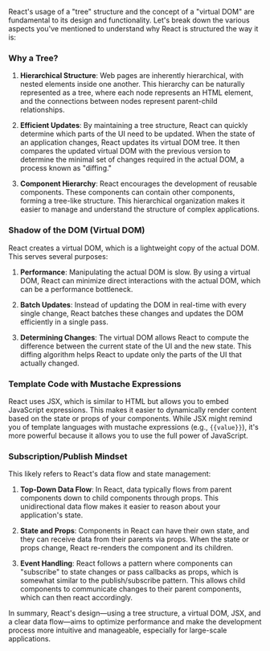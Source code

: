
React's usage of a "tree" structure and the concept of a "virtual DOM" are fundamental to its design and functionality. Let's break down the various aspects you've mentioned to understand why React is structured the way it is:

### Why a Tree?

1. **Hierarchical Structure**: Web pages are inherently hierarchical, with nested elements inside one another. This hierarchy can be naturally represented as a tree, where each node represents an HTML element, and the connections between nodes represent parent-child relationships.

2. **Efficient Updates**: By maintaining a tree structure, React can quickly determine which parts of the UI need to be updated. When the state of an application changes, React updates its virtual DOM tree. It then compares the updated virtual DOM with the previous version to determine the minimal set of changes required in the actual DOM, a process known as "diffing."

3. **Component Hierarchy**: React encourages the development of reusable components. These components can contain other components, forming a tree-like structure. This hierarchical organization makes it easier to manage and understand the structure of complex applications.

### Shadow of the DOM (Virtual DOM)

React creates a virtual DOM, which is a lightweight copy of the actual DOM. This serves several purposes:

1. **Performance**: Manipulating the actual DOM is slow. By using a virtual DOM, React can minimize direct interactions with the actual DOM, which can be a performance bottleneck.

2. **Batch Updates**: Instead of updating the DOM in real-time with every single change, React batches these changes and updates the DOM efficiently in a single pass.

3. **Determining Changes**: The virtual DOM allows React to compute the difference between the current state of the UI and the new state. This diffing algorithm helps React to update only the parts of the UI that actually changed.

### Template Code with Mustache Expressions

React uses JSX, which is similar to HTML but allows you to embed JavaScript expressions. This makes it easier to dynamically render content based on the state or props of your components. While JSX might remind you of template languages with mustache expressions (e.g., `{{value}}`), it's more powerful because it allows you to use the full power of JavaScript.

### Subscription/Publish Mindset

This likely refers to React's data flow and state management:

1. **Top-Down Data Flow**: In React, data typically flows from parent components down to child components through props. This unidirectional data flow makes it easier to reason about your application's state.

2. **State and Props**: Components in React can have their own state, and they can receive data from their parents via props. When the state or props change, React re-renders the component and its children.

3. **Event Handling**: React follows a pattern where components can "subscribe" to state changes or pass callbacks as props, which is somewhat similar to the publish/subscribe pattern. This allows child components to communicate changes to their parent components, which can then react accordingly.

In summary, React's design—using a tree structure, a virtual DOM, JSX, and a clear data flow—aims to optimize performance and make the development process more intuitive and manageable, especially for large-scale applications.
